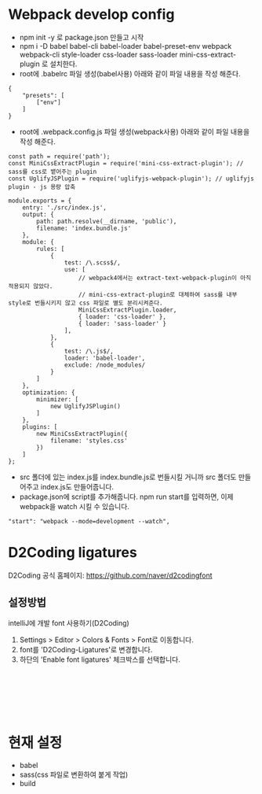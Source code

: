 # Webpack develop config

* npm init -y 로 package.json 만들고 시작
* npm i -D babel babel-cli babel-loader babel-preset-env webpack webpack-cli style-loader css-loader sass-loader mini-css-extract-plugin 로 설치한다.
* root에 .babelrc 파일 생성(babel사용) 아래와 같이 파일 내용을 작성 해준다.

~~~
{
    "presets": [
        ["env"]
    ]
}
~~~

* root에 .webpack.config.js 파일 생성(webpack사용) 아래와 같이 파일 내용을 작성 해준다.

~~~
const path = require('path');
const MiniCssExtractPlugin = require('mini-css-extract-plugin'); // sass를 css로 뱉어주는 plugin
const UglifyJSPlugin = require('uglifyjs-webpack-plugin'); // uglifyjs plugin - js 용량 압축 

module.exports = {
    entry: './src/index.js',
    output: {
        path: path.resolve(__dirname, 'public'),
        filename: 'index.bundle.js'
    },
    module: {
        rules: [
            {
                test: /\.scss$/,
                use: [
                    // webpack4에서는 extract-text-webpack-plugin이 아직 적용되지 않았다.
                    // mini-css-extract-plugin로 대체하여 sass를 내부 style로 번들시키지 않고 css 파일로 별도 분리시켜준다.
                    MiniCssExtractPlugin.loader, 
                    { loader: 'css-loader' },
                    { loader: 'sass-loader' }
                ],
            },
            {
                test: /\.js$/,
                loader: 'babel-loader',
                exclude: /node_modules/
            }
        ]
    },
    optimization: {
        minimizer: [
            new UglifyJSPlugin()
        ]
    },
    plugins: [
        new MiniCssExtractPlugin({
            filename: 'styles.css'
        })
    ]
};
~~~

* src 폴더에 있는 index.js를 index.bundle.js로 번들시킬 거니까 src 폴더도 만들어주고 index.js도 만들어줍니다.
* package.json에 script를 추가해줍니다. npm run start를 입력하면, 이제 webpack을 watch 시킬 수 있습니다.

~~~
"start": "webpack --mode=development --watch",
~~~

# D2Coding ligatures
D2Coding 공식 홈페이지: <a href="https://github.com/naver/d2codingfont" target="_blank">https://github.com/naver/d2codingfont</a>

## 설정방법
intelliJ에 개발 font 사용하기(D2Coding)
1. Settings > Editor > Colors & Fonts > Font로 이동합니다.
2. font를 'D2Coding-Ligatures'로 변경합니다.
3. 하단의 'Enable font ligatures' 체크박스를 선택합니다.

<br>
<br>
<br>
<br>
<br>

# 현재 설정
* babel
* sass(css 파일로 변환하여 붙게 작업)
* build 